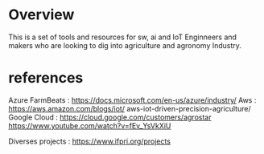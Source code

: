# Overview

This is a set of tools and resources for sw, ai and IoT Enginneers and makers who are looking to dig into agriculture and agronomy Industry. 

# references


Azure FarmBeats : https://docs.microsoft.com/en-us/azure/industry/
Aws :             https://aws.amazon.com/blogs/iot/ 
                  aws-iot-driven-precision-agriculture/
Google Cloud :    https://cloud.google.com/customers/agrostar 
                  https://www.youtube.com/watch?v=fEv_YsVkXiU

Diverses projects : 
https://www.ifpri.org/projects